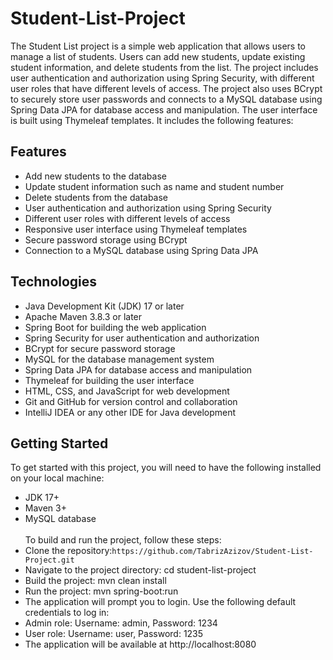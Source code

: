 # Student-List-Project
The Student List project is a simple web application that allows users to manage a list of students. Users can add new students, update existing student information, and delete students from the list. The project includes user authentication and authorization using Spring Security, with different user roles that have different levels of access. The project also uses BCrypt to securely store user passwords and connects to a MySQL database using Spring Data JPA for database access and manipulation. The user interface is built using Thymeleaf templates.  It includes the following features:
## Features
* Add new students to the database
* Update student information such as name and student number
* Delete students from the database<br/>
* User authentication and authorization using Spring Security
* Different user roles with different levels of access
* Responsive user interface using Thymeleaf templates
* Secure password storage using BCrypt
* Connection to a MySQL database using Spring Data JPA
## Technologies
* Java Development Kit (JDK) 17 or later
* Apache Maven 3.8.3 or later
* Spring Boot for building the web application
* Spring Security for user authentication and authorization
* BCrypt for secure password storage
* MySQL for the database management system
* Spring Data JPA for database access and manipulation
* Thymeleaf for building the user interface
* HTML, CSS, and JavaScript for web development
* Git and GitHub for version control and collaboration
* IntelliJ IDEA or any other IDE for Java development
## Getting Started
To get started with this project, you will need to have the following installed on your local machine:
* JDK 17+
* Maven 3+
* MySQL database<br/><br/>
To build and run the project, follow these steps:
* Clone the repository:`https://github.com/TabrizAzizov/Student-List-Project.git` 
* Navigate to the project directory: cd student-list-project
* Build the project: mvn clean install
* Run the project: mvn spring-boot:run
* The application will prompt you to login. Use the following default credentials to log in:
* Admin role: Username: admin, Password: 1234
* User role: Username: user, Password: 1235
* The application will be available at http://localhost:8080
